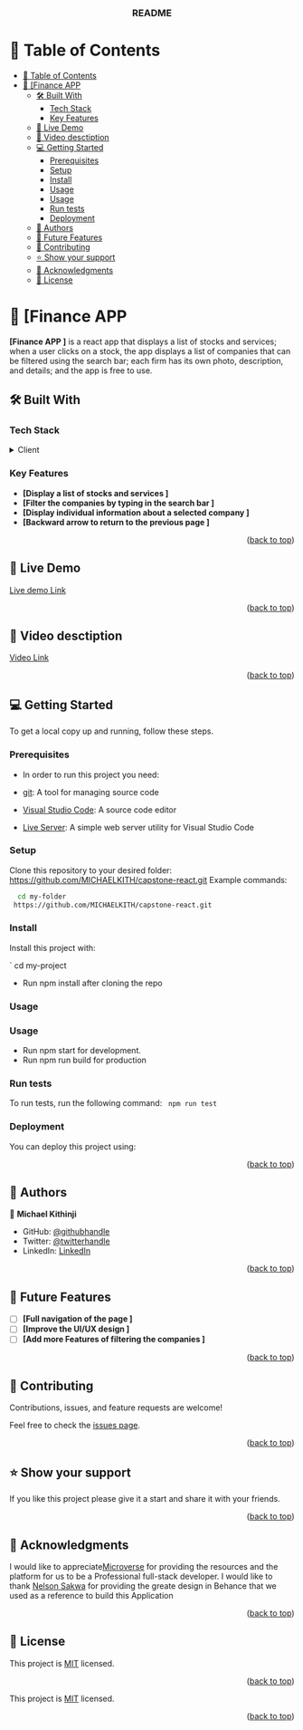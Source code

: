 <a name="readme-top"></a>


<div align="center">
  <br/>

  <h3><b>README</b></h3>

</div>


# 📗 Table of Contents

- [📗 Table of Contents](#-table-of-contents)
- [📖 \[Finance APP  ](#-finance-app--)
  - [🛠 Built With ](#-built-with-)
    - [Tech Stack ](#tech-stack-)
    - [Key Features ](#key-features-)
  - [🚀 Live Demo ](#-live-demo-)
  - [🚀 Video desctiption ](#-video-desctiption-)
  - [💻 Getting Started ](#-getting-started-)
    - [Prerequisites](#prerequisites)
    - [Setup](#setup)
    - [Install](#install)
    - [Usage](#usage)
    - [Usage](#usage-1)
    - [Run tests](#run-tests)
    - [Deployment](#deployment)
  - [👥 Authors ](#-authors-)
  - [🔭 Future Features ](#-future-features-)
  - [🤝 Contributing ](#-contributing-)
  - [⭐️ Show your support ](#️-show-your-support-)
  - [🙏 Acknowledgments ](#-acknowledgments-)
  - [📝 License ](#-license-)

# 📖 [Finance APP  <a name="about-project"></a>
**[Finance APP ]** is a react app that displays a list of stocks and services; when a user clicks on a stock, the app displays a list of companies that can be filtered using the search bar; each firm has its own photo, description, and details; and the app is free to use. 

## 🛠 Built With <a name="built-with"></a>

### Tech Stack <a name="tech-stack"></a>

<details>
  <summary>Client</summary>
  <ul>
    <li><a href="#">REACT JS </a></li>

    <li><a href="#">JSX</a></li>
     <li><a href="#">Js</a></li>
  </ul>
</details>


### Key Features <a name="key-features"></a>

- **[Display a list of stocks and services   ]**
- **[Filter the companies by typing in the search bar  ]**
- **[Display individual information about a selected company  ]**
- **[Backward arrow to return to the previous page ]**

<p align="right">(<a href="#readme-top">back to top</a>)</p>

## 🚀 Live Demo <a name="live-demo"></a>
[Live demo Link ](https://dev--inquisitive-mandazi-5eae9a.netlify.app/)

<p align="right">(<a href="#readme-top">back to top</a>)</p>

## 🚀 Video desctiption <a name="video"></a>
[Video Link ](https://www.loom.com/share/bbc733f14ebd46248822d098966cc1d1)

<p align="right">(<a href="#readme-top">back to top</a>)</p>



## 💻 Getting Started <a name="getting-started"></a>

To get a local copy up and running, follow these steps.

### Prerequisites

- In order to run this project you need:

- [git](https://git-scm.com/downloads): A tool for managing source code
- [Visual Studio Code](https://code.visualstudio.com/): A source code editor
- [Live Server](https://marketplace.visualstudio.com/items?itemName=ritwickdey.LiveServer): A simple web server utility for Visual Studio Code

### Setup

Clone this repository to your desired folder:
https://github.com/MICHAELKITH/capstone-react.git
 Example commands:

```sh
  cd my-folder
 https://github.com/MICHAELKITH/capstone-react.git
```

### Install

Install this project with:

` cd my-project
  - Run npm install after cloning the repo

### Usage

### Usage

- Run npm start for development. 
- Run npm run build for production


### Run tests

To run tests, run the following command:
` npm run test`


### Deployment

You can deploy this project using:

<p align="right">(<a href="#readme-top">back to top</a>)</p>

## 👥 Authors <a name="authors"></a>

👤 **Michael Kithinji**

- GitHub: [@githubhandle](https://github.com/MICHAELKITH)
- Twitter: [@twitterhandle](https://twitter.com/DevMichael11)
- LinkedIn: [LinkedIn](linkedin.com/in/dev-mike-5a09ab167)


<p align="right">(<a href="#readme-top">back to top</a>)</p>

## 🔭 Future Features <a name="future-features"></a>

- [ ] **[Full navigation of the page ]**
- [ ] **[Improve the UI/UX design  ]**
- [ ] **[Add more Features of filtering the companies ]**

<p align="right">(<a href="#readme-top">back to top</a>)</p>

## 🤝 Contributing <a name="contributing"></a>

Contributions, issues, and feature requests are welcome!

Feel free to check the [issues page](../../issues/).

<p align="right">(<a href="#readme-top">back to top</a>)</p>

## ⭐️ Show your support <a name="support"></a>

If you like this project please give it a start and share it with your friends. 

<p align="right">(<a href="#readme-top">back to top</a>)</p>

## 🙏 Acknowledgments <a name="acknowledgements"></a>

I would like to appreciate[Microverse](https://www.microverse.org/) for providing the resources and the platform for us to be a Professional full-stack developer.
I would like to thank [Nelson Sakwa](https://www.behance.net/sakwadesignstudio) for providing the greate design in Behance that we used as a reference to build this Application 

<p align="right">(<a href="#readme-top">back to top</a>)</p>

## 📝 License <a name="license"></a>

This project is [MIT](./MIT.md) licensed.

<p align="right">(<a href="#readme-top">back to top</a>)</p>

This project is [MIT](./MIT.md) licensed.

<p align="right">(<a href="#readme-top">back to top</a>)</p>